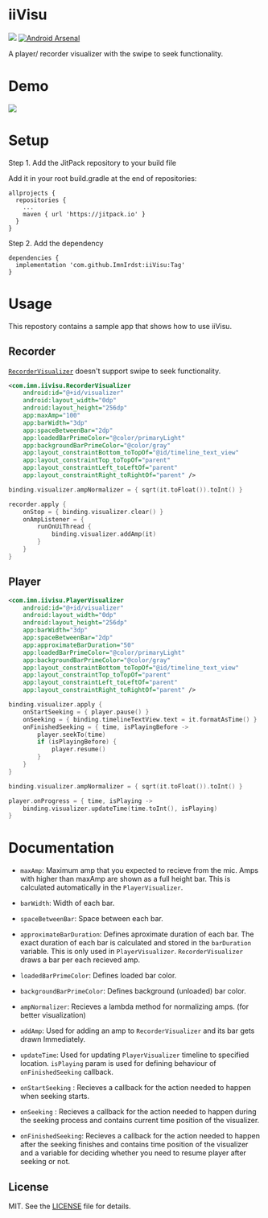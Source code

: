 # iiVisu
[![](https://jitpack.io/v/ImnIrdst/iiVisu.svg)](https://jitpack.io/#ImnIrdst/iiVisu)
[![Android Arsenal](https://img.shields.io/badge/Android%20Arsenal-iiVisu-brightgreen.svg?style=flat)](https://android-arsenal.com/details/1/8186)

A player/ recorder visualizer with the swipe to seek functionality.

# Demo

![](https://github.com/ImnIrdst/iiVisu/blob/main/demo/iivisu_player.gif)

# Setup

Step 1. Add the JitPack repository to your build file

Add it in your root build.gradle at the end of repositories:
```
allprojects {
  repositories {
    ...
    maven { url 'https://jitpack.io' }
  }
}
```
Step 2. Add the dependency
```
dependencies {
  implementation 'com.github.ImnIrdst:iiVisu:Tag'
}
```

# Usage

This repostory contains a sample app that shows how to use iiVisu.

## Recorder

[`RecorderVisualizer`](https://github.com/ImnIrdst/iiVisu/blob/main/iivisu/src/main/java/com/imn/iivisu/RecorderVisualizer.kt) doesn't support swipe to seek functionality.

```XML
<com.imn.iivisu.RecorderVisualizer
    android:id="@+id/visualizer"
    android:layout_width="0dp"
    android:layout_height="256dp"
    app:maxAmp="100"
    app:barWidth="3dp"
    app:spaceBetweenBar="2dp"
    app:loadedBarPrimeColor="@color/primaryLight"
    app:backgroundBarPrimeColor="@color/gray"
    app:layout_constraintBottom_toTopOf="@id/timeline_text_view"
    app:layout_constraintTop_toTopOf="parent"
    app:layout_constraintLeft_toLeftOf="parent"
    app:layout_constraintRight_toRightOf="parent" />
```

```Kotlin
binding.visualizer.ampNormalizer = { sqrt(it.toFloat()).toInt() }

recorder.apply {
    onStop = { binding.visualizer.clear() }
    onAmpListener = {
        runOnUiThread {
            binding.visualizer.addAmp(it)
        }
    }
}
```

## Player
```XML
<com.imn.iivisu.PlayerVisualizer
    android:id="@+id/visualizer"
    android:layout_width="0dp"
    android:layout_height="256dp"
    app:barWidth="3dp"
    app:spaceBetweenBar="2dp"
    app:approximateBarDuration="50"
    app:loadedBarPrimeColor="@color/primaryLight"
    app:backgroundBarPrimeColor="@color/gray"
    app:layout_constraintBottom_toTopOf="@id/timeline_text_view"
    app:layout_constraintTop_toTopOf="parent"
    app:layout_constraintLeft_toLeftOf="parent"
    app:layout_constraintRight_toRightOf="parent" />
```

```Kotlin
binding.visualizer.apply {
    onStartSeeking = { player.pause() }
    onSeeking = { binding.timelineTextView.text = it.formatAsTime() }
    onFinishedSeeking = { time, isPlayingBefore ->
        player.seekTo(time)
        if (isPlayingBefore) {
            player.resume()
        }
    }
}

binding.visualizer.ampNormalizer = { sqrt(it.toFloat()).toInt() }

player.onProgress = { time, isPlaying ->
    binding.visualizer.updateTime(time.toInt(), isPlaying)
}
```

# Documentation
- `maxAmp`: Maximum amp that you expected to recieve from the mic. Amps with higher than maxAmp are shown as a full height bar. This is calculated automatically in the `PlayerVisualizer`.

- `barWidth`: Width of each bar.

- `spaceBetweenBar`: Space between each bar.

- `approximateBarDuration`: Defines aproximate duration of each bar. The exact duration of each bar is calculated and stored in the `barDuration` variable. This is only used in `PlayerVisualizer`. `RecorderVisualizer` draws a bar per each recieved amp.

- `loadedBarPrimeColor`: Defines loaded bar color.

- `backgroundBarPrimeColor`: Defines background (unloaded) bar color.

- `ampNormalizer`: Recieves a lambda method for normalizing amps. (for better visualization)

- `addAmp`: Used for adding an amp to `RecorderVisualizer` and its bar gets drawn Immediately.

- `updateTime`: Used for updating `PlayerVisualizer` timeline to specified location. `isPlaying` param is used for defining behaviour of `onFinishedSeeking` callback.

- `onStartSeeking` : Recieves a callback for the action needed to happen when seeking starts.

- `onSeeking` : Recieves a callback for the action needed to happen during the seeking process and contains current time position of the visualizer.

- `onFinishedSeeking`: Recieves a callback for the action needed to happen after the seeking finishes and contains time position of the visualizer and a variable for deciding whether you need to resume player after seeking or not.

## License
MIT. See the [LICENSE](https://github.com/ImnIrdst/iiVisu/blob/main/LICENSE) file for details.
